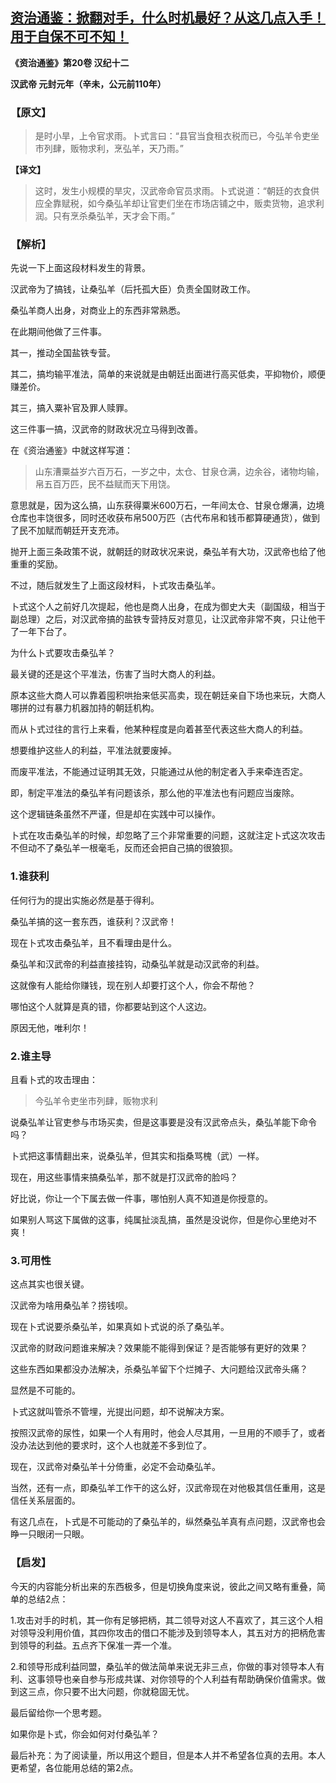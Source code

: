 ## [资治通鉴：掀翻对手，什么时机最好？从这几点入手！用于自保不可不知！](https://zhuanlan.zhihu.com/p/331831869)

 

**《资治通鉴》第20卷 汉纪十二** 

**汉武帝 元封元年（辛未，公元前110年）** 

### 【原文】

> 是时小旱，上令官求雨。卜式言曰：“县官当食租衣税而已，今弘羊令吏坐市列肆，贩物求利，烹弘羊，天乃雨。”

**【译文】**

> 这时，发生小规模的旱灾，汉武帝命官员求雨。卜式说道：“朝廷的衣食供应全靠赋税，如今桑弘羊却让官吏们坐在市场店铺之中，贩卖货物，追求利润。只有烹杀桑弘羊，天才会下雨。” 



### 【解析】

先说一下上面这段材料发生的背景。

汉武帝为了搞钱，让桑弘羊（后托孤大臣）负责全国财政工作。

桑弘羊商人出身，对商业上的东西非常熟悉。

在此期间他做了三件事。

其一，推动全国盐铁专营。

其二，搞均输平准法，简单的来说就是由朝廷出面进行高买低卖，平抑物价，顺便赚差价。

其三，搞入粟补官及罪人赎罪。

这三件事一搞，汉武帝的财政状况立马得到改善。

在《资治通鉴》中就这样写道：

> 山东漕粟益岁六百万石，一岁之中，太仓、甘泉仓满，边余谷，诸物均输，帛五百万匹，民不益赋而天下用饶。

意思就是，因为这么搞，山东获得粟米600万石，一年间太仓、甘泉仓爆满，边境仓库也丰饶很多，同时还收获布帛500万匹（古代布帛和钱币都算硬通货），做到了民不加赋而朝廷开支充沛。

抛开上面三条政策不说，就朝廷的财政状况来说，桑弘羊有大功，汉武帝也给了他重重的奖励。

不过，随后就发生了上面这段材料，卜式攻击桑弘羊。

卜式这个人之前好几次提起，他也是商人出身，在成为御史大夫（副国级，相当于副总理）之后，对汉武帝搞的盐铁专营持反对意见，让汉武帝非常不爽，只让他干了一年下台了。

为什么卜式要攻击桑弘羊？

最关键的还是这个平准法，伤害了当时大商人的利益。

原本这些大商人可以靠着囤积哄抬来低买高卖，现在朝廷亲自下场也来玩，大商人哪拼的过有暴力机器加持的朝廷机构。

而从卜式过往的言行上来看，他某种程度是向着甚至代表这些大商人的利益。

想要维护这些人的利益，平准法就要废掉。

而废平准法，不能通过证明其无效，只能通过从他的制定者入手来牵连否定。

即，制定平准法的桑弘羊有问题该杀，那么他的平准法也有问题应当废除。

这个逻辑链条虽然不严谨，但是却在实践中可以操作。

卜式在攻击桑弘羊的时候，却忽略了三个非常重要的问题，这就注定卜式这次攻击不但动不了桑弘羊一根毫毛，反而还会把自己搞的很狼狈。

### 1.谁获利

任何行为的提出实施必然是基于得利。

桑弘羊搞的这一套东西，谁获利？汉武帝！

现在卜式攻击桑弘羊，且不看理由是什么。

桑弘羊和汉武帝的利益直接挂钩，动桑弘羊就是动汉武帝的利益。

这就像有人能给你赚钱，现在别人却要打这个人，你会不帮他？

哪怕这个人就算是真的错，你都要站到这个人这边。

原因无他，唯利尔！

### 2.谁主导

且看卜式的攻击理由：

> 今弘羊令吏坐市列肆，贩物求利

说桑弘羊让官吏参与市场买卖，但是这事要是没有汉武帝点头，桑弘羊能下命令吗？

卜式把这事情翻出来，说桑弘羊，但其实和指桑骂槐（武）一样。

现在，用这些事情来搞桑弘羊，那不就是打汉武帝的脸吗？

好比说，你让一个下属去做一件事，哪怕别人真不知道是你授意的。

如果别人骂这下属做的这事，纯属扯淡乱搞，虽然是没说你，但是你心里绝对不爽！

### 3.可用性

这点其实也很关键。

汉武帝为啥用桑弘羊？捞钱呗。

现在卜式说要杀桑弘羊，如果真如卜式说的杀了桑弘羊。

汉武帝的财政问题谁来解决？效果能不能得到保证？是否能够有更好的效果？

这些东西如果都没办法解决，杀桑弘羊留下个烂摊子、大问题给汉武帝头痛？

显然是不可能的。

卜式这就叫管杀不管埋，光提出问题，却不说解决方案。

按照汉武帝的尿性，如果一个人有用时，他会人尽其用，一旦用的不顺手了，或者没办法达到他的要求时，这个人也就差不多到位了。

现在，汉武帝对桑弘羊十分倚重，必定不会动桑弘羊。

当然，还有一点，即桑弘羊工作干的这么好，汉武帝现在对他极其信任重用，这是信任关系层面的。

有这几点在，卜式是不可能动的了桑弘羊的，纵然桑弘羊真有点问题，汉武帝也会睁一只眼闭一只眼。

### 【启发】

今天的内容能分析出来的东西极多，但是切换角度来说，彼此之间又略有重叠，简单的总结2点：

1.攻击对手的时机，其一你有足够把柄，其二领导对这人不喜欢了，其三这个人相对领导没利用价值，其四你攻击的借口不能涉及到领导本人，其五对方的把柄危害到领导的利益。五点齐下保准一弄一个准。

2.和领导形成利益同盟，桑弘羊的做法简单来说无非三点，你做的事对领导本人有利、这事领导也亲自参与形成共谋、对你领导的个人利益有帮助确保价值需求。做到这三点，你只要不出大问题，你就稳固无忧。

最后留给你一个思考题。

如果你是卜式，你会如何对付桑弘羊？



最后补充：为了阅读量，所以用这个题目，但是本人并不希望各位真的去用。本人更希望，各位能用总结的第2点。